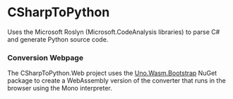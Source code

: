# CSharpToPython

Uses the Microsoft Roslyn (Microsoft.CodeAnalysis libraries) to parse C# and generate Python source code.

### Conversion Webpage

The CSharpToPython.Web project uses the [Uno.Wasm.Bootstrap](https://github.com/nventive/Uno.Wasm.Bootstrap) NuGet package to create a WebAssembly version of the converter that runs in the browser using the Mono interpreter.
